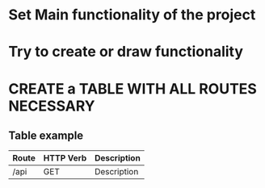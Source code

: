 # Set Main functionality of the project

# Try to create or draw functionality

# CREATE a TABLE WITH ALL ROUTES NECESSARY

## Table example

| Route | HTTP Verb | Description |
| --- | --- | --- |
| /api | GET | Description |




